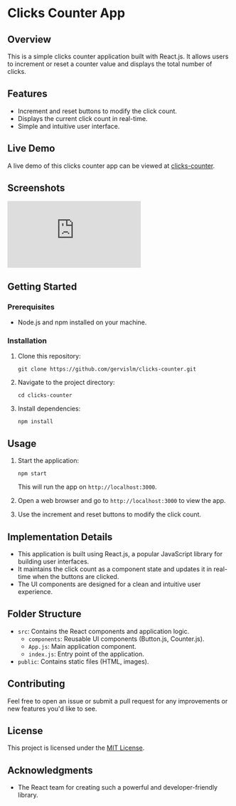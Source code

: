 # Clicks Counter App

## Overview

This is a simple clicks counter application built with React.js.
It allows users to increment or reset a counter value and displays the total number of clicks.

## Features

- Increment and reset buttons to modify the click count.
- Displays the current click count in real-time.
- Simple and intuitive user interface.

## Live Demo

A live demo of this clicks counter app can be viewed at [clicks-counter](https://gervislm.github.io/clicks-counter/).

## Screenshots

![Screenshot 1](https://files.fm/thumb.php?i=vx9s94jn2)

## Getting Started

### Prerequisites

- Node.js and npm installed on your machine.

### Installation

1. Clone this repository:
   ```
   git clone https://github.com/gervislm/clicks-counter.git
   ```
   
2. Navigate to the project directory:
   ```
   cd clicks-counter
   ```

3. Install dependencies:
   ```
   npm install
   ```

## Usage

1. Start the application:
   ```
   npm start
   ```
   This will run the app on `http://localhost:3000`.

2. Open a web browser and go to `http://localhost:3000` to view the app.

3. Use the increment and reset buttons to modify the click count.

## Implementation Details

- This application is built using React.js, a popular JavaScript library for building user interfaces.
- It maintains the click count as a component state and updates it in real-time when the buttons are clicked.
- The UI components are designed for a clean and intuitive user experience.

## Folder Structure

- `src`: Contains the React components and application logic.
   - `components`: Reusable UI components (Button.js, Counter.js).
   - `App.js`: Main application component.
   - `index.js`: Entry point of the application.
- `public`: Contains static files (HTML, images).

## Contributing

Feel free to open an issue or submit a pull request for any improvements or new features you'd like to see.

## License

This project is licensed under the [MIT License](LICENSE).

## Acknowledgments

- The React team for creating such a powerful and developer-friendly library.
